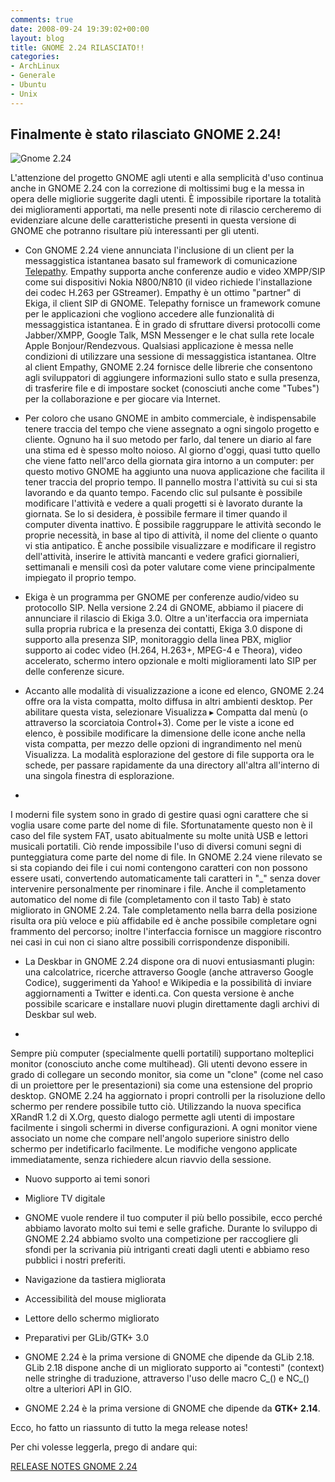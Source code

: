 ```yaml
---
comments: true
date: 2008-09-24 19:39:02+00:00
layout: blog
title: GNOME 2.24 RILASCIATO!!
categories:
- ArchLinux
- Generale
- Ubuntu
- Unix
---
```


## **Finalmente è stato rilasciato GNOME 2.24!**







![Gnome 2.24](http://img224.imageshack.us/img224/752/twotwentyfourio6.png)




L'attenzione del progetto GNOME agli utenti e alla semplicità d'uso continua anche in GNOME 2.24 con la correzione di moltissimi bug e la messa in opera delle migliorie suggerite dagli utenti. È impossibile riportare la totalità dei miglioramenti apportati, ma nelle presenti note di rilascio cercheremo di evidenziare alcune delle caratteristiche presenti in questa versione di GNOME che potranno risultare più interessanti per gli utenti.






	
  * Con GNOME 2.24 viene annunciata l'inclusione di un client per la messaggistica istantanea basato sul framework di comunicazione [Telepathy](http://telepathy.freedesktop.org/wiki/). Empathy supporta anche conferenze audio e video XMPP/SIP come sui dispositivi Nokia N800/N810 (il video richiede l'installazione dei codec H.263 per GStreamer). Empathy è un ottimo "partner" di Ekiga, il client SIP di GNOME. Telepathy fornisce un framework comune per le applicazioni che vogliono accedere alle funzionalità di messaggistica istantanea. È in grado di sfruttare diversi protocolli come Jabber/XMPP, Google Talk, MSN Messenger e le chat sulla rete locale Apple Bonjour/Rendezvous. Qualsiasi applicazione è messa nelle condizioni di utilizzare una sessione di messaggistica istantanea. Oltre al client Empathy, GNOME 2.24 fornisce delle librerie che consentono agli sviluppatori di aggiungere informazioni sullo stato e sulla presenza, di trasferire file e di impostare socket (conosciuti anche come "Tubes") per la collaborazione e per giocare via Internet.



	
  * Per coloro che usano GNOME in ambito commerciale, è indispensabile tenere traccia del tempo che viene assegnato a ogni singolo progetto e cliente. Ognuno ha il suo metodo per farlo, dal tenere un diario al fare una stima ed è spesso molto noioso. Al giorno d'oggi, quasi tutto quello che viene fatto nell'arco della giornata gira intorno a un computer: per questo motivo GNOME ha aggiunto una nuova applicazione che facilita il tener traccia del proprio tempo. Il pannello mostra l'attività su cui si sta lavorando e da quanto tempo. Facendo clic sul pulsante è possibile modificare l'attività e vedere a quali progetti si è lavorato durante la giornata. Se lo si desidera, è possibile fermare il timer quando il computer diventa inattivo. È possibile raggruppare le attività secondo le proprie necessità, in base al tipo di attività, il nome del cliente o quanto vi stia antipatico. È anche possibile visualizzare e modificare il registro dell'attività, inserire le attività mancanti e vedere grafici giornalieri, settimanali e mensili così da poter valutare come viene principalmente impiegato il proprio tempo.



	
  * Ekiga è un programma per GNOME per conferenze audio/video su protocollo SIP. Nella versione 2.24 di GNOME, abbiamo il piacere di annunciare il rilascio di Ekiga 3.0. Oltre a un'iterfaccia ora imperniata sulla propria rubrica e la presenza dei contatti, Ekiga 3.0 dispone di supporto alla presenza SIP, monitoraggio della linea PBX, miglior supporto ai codec video (H.264, H.263+, MPEG-4 e Theora), video accelerato, schermo intero opzionale e molti miglioramenti lato SIP per delle conferenze sicure.



	
  * Accanto alle modalità di visualizzazione a icone ed elenco, GNOME 2.24 offre ora la vista compatta, molto diffusa in altri ambienti desktop. Per abilitare questa vista, selezionare Visualizza ▸ Compatta dal menù (o attraverso la scorciatoia Control+3). Come per le viste a icone ed elenco, è possibile modificare la dimensione delle icone anche nella vista compatta, per mezzo delle opzioni di ingrandimento nel menù Visualizza. La modalità esplorazione del gestore di file supporta ora le schede, per passare rapidamente da una directory all'altra all'interno di una singola finestra di esplorazione.

	
  * 


I moderni file system sono in grado di gestire quasi ogni carattere che si voglia usare come parte del nome di file. Sfortunatamente questo non è il caso del file system FAT, usato abitualmente su molte unità USB e lettori musicali portatili. Ciò rende impossibile l'uso di diversi comuni segni di punteggiatura come parte del nome di file. In GNOME 2.24 viene rilevato se si sta copiando dei file i cui nomi contengono caratteri con non possono essere usati, convertendo automaticamente tali caratteri in "_" senza dover intervenire personalmente per rinominare i file. Anche il completamento automatico del nome di file (completamento con il tasto Tab) è stato migliorato in GNOME 2.24. Tale completamento nella barra della posizione risulta ora più veloce e più affidabile ed è anche possibile completare ogni frammento del percorso; inoltre l'interfaccia fornisce un maggiore riscontro nei casi in cui non ci siano altre possibili corrispondenze disponibili.




	
  * La Deskbar in GNOME 2.24 dispone ora di nuovi entusiasmanti plugin: una calcolatrice, ricerche attraverso Google (anche attraverso Google Codice), suggerimenti da Yahoo! e Wikipedia e la possibilità di inviare aggiornamenti a Twitter e identi.ca. Con questa versione è anche possibile scaricare e installare nuovi plugin direttamente dagli archivi di Deskbar sul web.

	
  * 


Sempre più computer (specialmente quelli portatili) supportano molteplici monitor (conosciuto anche come multihead). Gli utenti devono essere in grado di collegare un secondo monitor, sia come un "clone" (come nel caso di un proiettore per le presentazioni) sia come una estensione del proprio desktop. GNOME 2.24 ha aggiornato i propri controlli per la risoluzione dello schermo per rendere possibile tutto ciò. Utilizzando la nuova specifica XRandR 1.2 di X.Org, questo dialogo permette agli utenti di impostare facilmente i singoli schermi in diverse configurazioni. A ogni monitor viene associato un nome che compare nell'angolo superiore sinistro dello schermo per indetificarlo facilmente. Le modifiche vengono applicate immediatamente, senza richiedere alcun riavvio della sessione.






	
  * Nuovo supporto ai temi sonori



	
  * Migliore TV digitale



	
  * GNOME vuole rendere il tuo computer il più bello possibile, ecco perché abbiamo lavorato molto sui temi e selle grafiche. Durante lo sviluppo di GNOME 2.24 abbiamo svolto una competizione per raccogliere gli sfondi per la scrivania più intriganti creati dagli utenti e abbiamo reso pubblici i nostri preferiti.



	
  * Navigazione da tastiera migliorata



	
  * Accessibilità del mouse migliorata



	
  * Lettore dello schermo migliorato



	
  * Preparativi per GLib/GTK+ 3.0



	
  * GNOME 2.24 è la prima versione di GNOME che dipende da GLib 2.18. GLib 2.18 dispone anche di un migliorato supporto ai "contesti" (context) nelle stringhe di traduzione, attraverso l'uso delle macro C_() e NC_() oltre a ulteriori API in GIO.



	
  * GNOME 2.24 è la prima versione di GNOME che dipende da **GTK+ 2.14**.


Ecco, ho fatto un riassunto di tutto la mega release notes!

Per chi volesse leggerla, prego di andare qui:


[RELEASE NOTES GNOME 2.24](http://library.gnome.org/misc/release-notes/2.24/)
